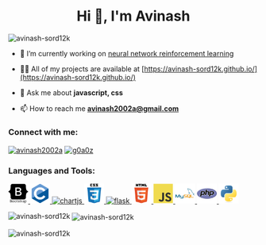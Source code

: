 <h1 align="center">Hi 👋, I'm Avinash</h1>
<p align="left"> <img src="https://komarev.com/ghpvc/?username=avinash-sord12k&label=Profile%20views&color=0e75b6&style=flat" alt="avinash-sord12k" /> </p>

- 🔭 I’m currently working on [neural network reinforcement learning](https://github.com/Avinash-sord12k/NN-reinforcement-with-GA)

- 👨‍💻 All of my projects are available at [https://avinash-sord12k.github.io/](https://avinash-sord12k.github.io/)

- 💬 Ask me about **javascript, css**

- 📫 How to reach me **avinash2002a@gmail.com**

<h3 align="left">Connect with me:</h3>
<p align="left">
<a href="https://linkedin.com/in/avinash2002a" target="blank"><img align="center" src="https://raw.githubusercontent.com/rahuldkjain/github-profile-readme-generator/master/src/images/icons/Social/linked-in-alt.svg" alt="avinash2002a" height="30" width="40" /></a>
<a href="https://instagram.com/g0a0z" target="blank"><img align="center" src="https://raw.githubusercontent.com/rahuldkjain/github-profile-readme-generator/master/src/images/icons/Social/instagram.svg" alt="g0a0z" height="30" width="40" /></a>
</p>

<h3 align="left">Languages and Tools:</h3>
<p align="left"> <a href="https://getbootstrap.com" target="_blank" rel="noreferrer"> <img src="https://raw.githubusercontent.com/devicons/devicon/master/icons/bootstrap/bootstrap-plain-wordmark.svg" alt="bootstrap" width="40" height="40"/> </a> <a href="https://www.cprogramming.com/" target="_blank" rel="noreferrer"> <img src="https://raw.githubusercontent.com/devicons/devicon/master/icons/c/c-original.svg" alt="c" width="40" height="40"/> </a> <a href="https://www.chartjs.org" target="_blank" rel="noreferrer"> <img src="https://www.chartjs.org/media/logo-title.svg" alt="chartjs" width="40" height="40"/> </a> <a href="https://www.w3schools.com/css/" target="_blank" rel="noreferrer"> <img src="https://raw.githubusercontent.com/devicons/devicon/master/icons/css3/css3-original-wordmark.svg" alt="css3" width="40" height="40"/> </a> <a href="https://flask.palletsprojects.com/" target="_blank" rel="noreferrer"> <img src="https://www.vectorlogo.zone/logos/pocoo_flask/pocoo_flask-icon.svg" alt="flask" width="40" height="40"/> </a> <a href="https://www.w3.org/html/" target="_blank" rel="noreferrer"> <img src="https://raw.githubusercontent.com/devicons/devicon/master/icons/html5/html5-original-wordmark.svg" alt="html5" width="40" height="40"/> </a> <a href="https://developer.mozilla.org/en-US/docs/Web/JavaScript" target="_blank" rel="noreferrer"> <img src="https://raw.githubusercontent.com/devicons/devicon/master/icons/javascript/javascript-original.svg" alt="javascript" width="40" height="40"/> </a> <a href="https://www.mysql.com/" target="_blank" rel="noreferrer"> <img src="https://raw.githubusercontent.com/devicons/devicon/master/icons/mysql/mysql-original-wordmark.svg" alt="mysql" width="40" height="40"/> </a> <a href="https://www.php.net" target="_blank" rel="noreferrer"> <img src="https://raw.githubusercontent.com/devicons/devicon/master/icons/php/php-original.svg" alt="php" width="40" height="40"/> </a> <a href="https://www.python.org" target="_blank" rel="noreferrer"> <img src="https://raw.githubusercontent.com/devicons/devicon/master/icons/python/python-original.svg" alt="python" width="40" height="40"/> </a> </p>

<p><img align="left" src="https://github-readme-stats.vercel.app/api/top-langs?username=avinash-sord12k&show_icons=true&locale=en&layout=compact" alt="avinash-sord12k" /></p>

<p>&nbsp;<img align="center" src="https://github-readme-stats.vercel.app/api?username=avinash-sord12k&show_icons=true&locale=en" alt="avinash-sord12k" /></p>

<p><img align="center" src="https://github-readme-streak-stats.herokuapp.com/?user=avinash-sord12k&" alt="avinash-sord12k" /></p>
